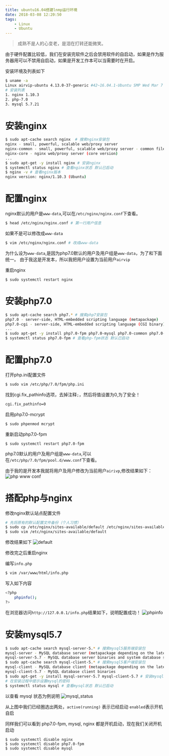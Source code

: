 ```yaml
---
title: ubuntu16.04搭建lnmp运行环境
date: 2018-03-08 12:20:50
tags: 
    - Linux
    - Ubuntu
---
```


> 成熟不是人的心变老，是泪在打转还能微笑。

由于硬件配置比较低，我们在安装完软件之后会禁用软件的自启动，如果是作为服务器用可以不禁用自启动，如果是开发工作本可以当需要时在开启。

<!-- more -->

安装环境及列表如下
``` bash
$ uname -a
Linux airvip-ubuntu 4.13.0-37-generic #42~16.04.1-Ubuntu SMP Wed Mar 7 16:03:28 UTC 2018 x86_64 x86_64 x86_64 GNU/Linux
# 安装列表
1. nginx 1.10.3
2. php-7.0
3. mysql 5.7.21
```

# 安装nginx
``` bash
$ sudo apt-cache search nginx  # 搜索nginx安装包
nginx - small, powerful, scalable web/proxy server
nginx-common - small, powerful, scalable web/proxy server - common files
nginx-core - nginx web/proxy server (core version)
...
$ sudo apt-get -y install nginx # 安装nginx
$ systemctl status nginx # 查看nginx状态 默认已启动
$ nginx -v # 查看nginx版本
nginx version: nginx/1.10.3 (Ubuntu)
```
# 配置nginx
nginx默认的用户是`www-data`,可以在`/etc/nginx/nginx.conf`下查看。
``` bash
$ head /etc/nginx/nginx.conf # 第一行用户信息
```
如果不是可以修改成`www-data`
``` bash
$ vim /etc/nginx/nginx.conf # 改成www-data
```
为什么设为`www-data`,是因为php7.0默认的用户及用户组是`www-data`，为了和下面统一。
由于我这是开发本，所以我把用户设置为当前用户`airvip`

重启nginx
```
$ sudo systemctl restart nginx 
```


# 安装php7.0
``` bash
$ sudo apt-cache search php7.* # 搜索php7安装包
php7.0 - server-side, HTML-embedded scripting language (metapackage)
php7.0-cgi - server-side, HTML-embedded scripting language (CGI binary)
...
$ sudo apt-get -y install php7.0-fpm php7.0-mysql php7.0-common php7.0-curl php7.0-cli php7.0-mcrypt php7.0-mbstring php7.0-dom php7.0-soap # 安装php7及其扩展
$ systemctl status php7.0-fpm # 查看php-fpm状态 默认已启动
```

# 配置php7.0
打开php.ini配置文件
``` bash
$ sudo vim /etc/php/7.0/fpm/php.ini
```
找到cgi.fix_pathinfo选项，去掉注释`;`，然后将值设置为0,为了安全！
``` bash
cgi.fix_pathinfo=0
```
启用php7.0-mcrypt
``` bash
$ sudo phpenmod mcrypt
```
重新启动php7.0-fpm
```
$ sudo systemctl restart php7.0-fpm
```
php7.0默认的用户及用户组是`www-data`,可以在`/etc/php/7.0/fpm/pool.d/www.conf`下查看。

由于我的是开发本我就将用户及用户修改为当前用户`airivp`,修改结果如下：
![php www conf](https://s1.ax1x.com/2020/04/07/Gc9fw4.png)

# 搭配php与nginx
修改nginx默认站点配置文件
``` bash
# 先将原有的默认配置文件备份（个人习惯）
$ sudo cp /etc/nginx/sites-available/default /etc/nginx/sites-available/default_bak  
$ sudo vim /etc/nginx/sites-available/default
```
修改结果如下
![default](https://s1.ax1x.com/2020/04/07/Gc9gyT.png)

修改完之后重启nginx

编写`info.php`
``` bash
$ vim /var/www/html/info.php
```
写入如下内容
``` bash
<?php
    phpinfo();
?>
```
在浏览器访问`http://127.0.0.1/info.php`结果如下，说明配置成功！
![phpinfo](https://s1.ax1x.com/2020/04/07/Gc9clV.png)



# 安装mysql5.7
``` bash
$ sudo apt-cache search mysql-server-5.* # 搜索mysql5服务端安装包
mysql-server - MySQL database server (metapackage depending on the latest version)
mysql-server-5.7 - MySQL database server binaries and system database setup
$ sudo apt-cache search mysql-client-5.* # 搜索mysql5客户端安装包
mysql-client - MySQL database client (metapackage depending on the latest version)
mysql-client-5.7 - MySQL database client binaries
$ sudo apt-get -y install mysql-server-5.7 mysql-client-5.7 # 安装mysql5.7服务器及客户端
# 在安装过程中提示设置mysql的密码
$ systemctl status mysql # 查看mysql状态 默认已启动
```

以查看 mysql 状态为例说明
![mysql_status](https://s1.ax1x.com/2020/04/07/Gc9WmF.png)

从上图中我们已经圈选出两处，`active(running)` 表示已经启动  `enabled`表示开机自启

同样我们可以看到 php7.0-fpm, mysql, nginx 都是开机启动，现在我们关闭开机启动
```
$ sudo systemctl disable nginx
$ sudo systemctl disable php7.0-fpm
$ sudo systemctl disable mysql
```